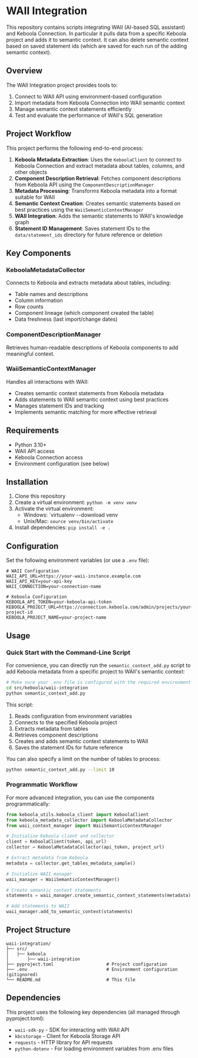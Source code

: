 # WAII Integration

This repository contains scripts integrating WAII (AI-based SQL assistant) and Keboola Connection.
In particular it pulls data from a specific Keboola project and adds it to semantic context. It can also delete semantic context based on saved statement ids (which are saved for each run of the adding semantic context).

## Overview

The WAII Integration project provides tools to:

1. Connect to WAII API using environment-based configuration
2. Import metadata from Keboola Connection into WAII semantic context
3. Manage semantic context statements efficiently
4. Test and evaluate the performance of WAII's SQL generation

## Project Workflow

This project performs the following end-to-end process:

1. **Keboola Metadata Extraction**: Uses the `KeboolaClient` to connect to Keboola Connection and extract metadata about tables, columns, and other objects
2. **Component Description Retrieval**: Fetches component descriptions from Keboola API using the `ComponentDescriptionManager`
3. **Metadata Processing**: Transforms Keboola metadata into a format suitable for WAII
4. **Semantic Context Creation**: Creates semantic statements based on best practices using the `WaiiSemanticContextManager`
5. **WAII Integration**: Adds the semantic statements to WAII's knowledge graph
6. **Statement ID Management**: Saves statement IDs to the `data/statement_ids` directory for future reference or deletion

## Key Components

### KeboolaMetadataCollector
Connects to Keboola and extracts metadata about tables, including:
- Table names and descriptions
- Column information
- Row counts
- Component lineage (which component created the table)
- Data freshness (last import/change dates)

### ComponentDescriptionManager
Retrieves human-readable descriptions of Keboola components to add meaningful context.

### WaiiSemanticContextManager
Handles all interactions with WAII:
- Creates semantic context statements from Keboola metadata
- Adds statements to WAII semantic context using best practices
- Manages statement IDs and tracking
- Implements semantic matching for more effective retrieval

## Requirements

- Python 3.10+
- WAII API access
- Keboola Connection access
- Environment configuration (see below)

## Installation

1. Clone this repository
2. Create a virtual environment: `python -m venv venv`
3. Activate the virtual environment: 
   - Windows: `virtualenv --download venv
   - Unix/Mac: `source venv/bin/activate`
4. Install dependencies: `pip install -e .`

## Configuration

Set the following environment variables (or use a `.env` file):

```
# WAII Configuration
WAII_API_URL=https://your-waii-instance.example.com
WAII_API_KEY=your-api-key
WAII_CONNECTION=your-connection-name

# Keboola Configuration
KEBOOLA_API_TOKEN=your-keboola-api-token
KEBOOLA_PROJECT_URL=https://connection.keboola.com/admin/projects/your-project-id
KEBOOLA_PROJECT_NAME=your-project-name
```

## Usage

### Quick Start with the Command-Line Script

For convenience, you can directly run the `semantic_context_add.py` script to add Keboola metadata from a specific project to WAII's semantic context:

```bash
# Make sure your .env file is configured with the required environment variables
cd src/keboola/waii-integration
python semantic_context_add.py
```

This script:
1. Reads configuration from environment variables
2. Connects to the specified Keboola project
3. Extracts metadata from tables
4. Retrieves component descriptions
5. Creates and adds semantic context statements to WAII
6. Saves the statement IDs for future reference

You can also specify a limit on the number of tables to process:

```bash
python semantic_context_add.py --limit 10
```

### Programmatic Workflow

For more advanced integration, you can use the components programmatically:

```python
from keboola_utils.keboola_client import KeboolaClient
from keboola_metadata_collector import KeboolaMetadataCollector
from waii_context_manager import WaiiSemanticContextManager

# Initialize Keboola client and collector
client = KeboolaClient(token, api_url)
collector = KeboolaMetadataCollector(api_token, project_url)

# Extract metadata from Keboola
metadata = collector.get_tables_metadata_sample()

# Initialize WAII manager
waii_manager = WaiiSemanticContextManager()

# Create semantic context statements
statements = waii_manager.create_semantic_context_statements(metadata)

# Add statements to WAII
waii_manager.add_to_semantic_context(statements)
```

## Project Structure

```
waii-integration/
├── src/
│   ├── keboola
│       ├── waii-integration
├── pyproject.toml                    # Project configuration
├── .env                              # Environment configuration (gitignored)
└── README.md                         # This file
```

## Dependencies

This project uses the following key dependencies (all managed through pyproject.toml):
- `waii-sdk-py` - SDK for interacting with WAII API
- `kbcstorage` - Client for Keboola Storage API
- `requests` - HTTP library for API requests
- `python-dotenv` - For loading environment variables from .env files
